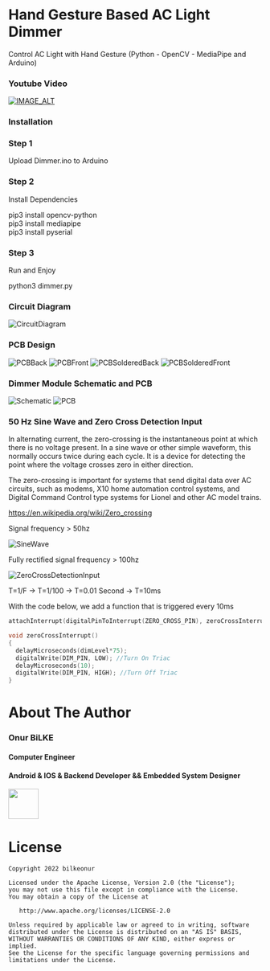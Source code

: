 # Hand Gesture Based AC Light Dimmer

Control AC Light with Hand Gesture (Python - OpenCV - MediaPipe and Arduino)

### Youtube Video

[![IMAGE_ALT](https://img.youtube.com/vi/tuxtHrDm3WQ/0.jpg)](https://www.youtube.com/watch?v=tuxtHrDm3WQ)

### Installation

### Step 1
Upload Dimmer.ino to Arduino

### Step 2
Install Dependencies

pip3 install opencv-python\
pip3 install mediapipe\
pip3 install pyserial

### Step 3
Run and Enjoy

python3 dimmer.py

### Circuit Diagram

![CircuitDiagram](https://github.com/bilkeonur/HandGestureAcDimmer/blob/main/Images/schematic.png)

### PCB Design

![PCBBack](https://github.com/bilkeonur/HandGestureAcDimmer/blob/main/Images/pcb_back.jpg)
![PCBFront](https://github.com/bilkeonur/HandGestureAcDimmer/blob/main/Images/pcb_front.jpg)
![PCBSolderedBack](https://github.com/bilkeonur/HandGestureAcDimmer/blob/main/Images/pcb_soldered_back.jpg)
![PCBSolderedFront](https://github.com/bilkeonur/HandGestureAcDimmer/blob/main/Images/pcb_soldered_front.jpg)

### Dimmer Module Schematic and PCB

![Schematic](https://github.com/bilkeonur/HandGestureAcDimmer/blob/main/Images/ac_dimmer_schematic.png)
![PCB](https://github.com/bilkeonur/HandGestureAcDimmer/blob/main/Images/ac_dimmer_pcb.png)

### 50 Hz Sine Wave and Zero Cross Detection Input

In alternating current, the zero-crossing is the instantaneous point at which there is no voltage present. In a sine wave or other simple waveform, this normally occurs twice during each cycle. It is a device for detecting the point where the voltage crosses zero in either direction.

The zero-crossing is important for systems that send digital data over AC circuits, such as modems, X10 home automation control systems, and Digital Command Control type systems for Lionel and other AC model trains.

https://en.wikipedia.org/wiki/Zero_crossing

Signal frequency > 50hz

![SineWave](https://github.com/bilkeonur/HandGestureAcDimmer/blob/main/Images/sine_wave.png)

Fully rectified signal frequency > 100hz

![ZeroCrossDetectionInput](https://github.com/bilkeonur/HandGestureAcDimmer/blob/main/Images/rectified_sine_wave.png)

T=1/F -> T=1/100 -> T=0.01 Second -> T=10ms

With the code below, we add a function that is triggered every 10ms

```c++
attachInterrupt(digitalPinToInterrupt(ZERO_CROSS_PIN), zeroCrossInterrupt, RISING);
```

```c++
void zeroCrossInterrupt()
{ 
  delayMicroseconds(dimLevel*75);
  digitalWrite(DIM_PIN, LOW); //Turn On Triac
  delayMicroseconds(10);
  digitalWrite(DIM_PIN, HIGH); //Turn Off Triac
}
```

# About The Author

### Onur BiLKE

#### Computer Engineer
#### Android & IOS & Backend Developer && Embedded System Designer

<a href="https://www.linkedin.com/in/onur-bilke-55b04275/"><img src="https://github.com/aritraroy/social-icons/blob/master/linkedin-icon.png?raw=true" width="60"></a>

# License

```
Copyright 2022 bilkeonur

Licensed under the Apache License, Version 2.0 (the "License");
you may not use this file except in compliance with the License.
You may obtain a copy of the License at

   http://www.apache.org/licenses/LICENSE-2.0

Unless required by applicable law or agreed to in writing, software
distributed under the License is distributed on an "AS IS" BASIS,
WITHOUT WARRANTIES OR CONDITIONS OF ANY KIND, either express or implied.
See the License for the specific language governing permissions and
limitations under the License.
```
